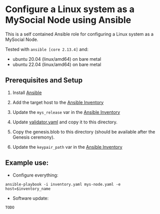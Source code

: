 # Configure a Linux system as a MySocial Node using Ansible

This is a self contained Ansible role for configuring a Linux system as a MySocial Node.

Tested with `ansible [core 2.13.4]` and:

- ubuntu 20.04 (linux/amd64) on bare metal
- ubuntu 22.04 (linux/amd64) on bare metal

## Prerequisites and Setup

1. Install [Ansible](https://docs.ansible.com/ansible/latest/installation_guide/intro_installation.html)

2. Add the target host to the [Ansible Inventory](./inventory.yaml)

3. Update the `mys_release` var in the [Ansible Inventory](./inventory.yaml)

4. Update [validator.yaml](../config/validator.yaml) and copy it to this directory.

5. Copy the genesis.blob to this directory (should be available after the Genesis ceremony).

6. Update the `keypair_path` var in the [Ansible Inventory](./inventory.yaml)

## Example use:

- Configure everything:

`ansible-playbook -i inventory.yaml mys-node.yaml -e host=$inventory_name`

- Software update:

`TODO`
